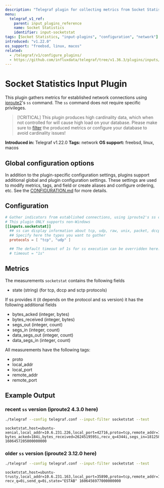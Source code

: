 ```yaml
---
description: "Telegraf plugin for collecting metrics from Socket Statistics"
menu:
  telegraf_v1_ref:
    parent: input_plugins_reference
    name: Socket Statistics
    identifier: input-socketstat
tags: [Socket Statistics, "input-plugins", "configuration", "network"]
introduced: "v1.22.0"
os_support: "freebsd, linux, macos"
related:
  - /telegraf/v1/configure_plugins/
  - https://github.com/influxdata/telegraf/tree/v1.36.3/plugins/inputs/socketstat/README.md, Socket Statistics Plugin Source
---
```


# Socket Statistics Input Plugin

This plugin gathers metrics for established network connections using
[iproute2](https://github.com/iproute2/iproute2)'s `ss` command. The `ss` command does not require specific
privileges.

> [!CRITICAL]
> This plugin produces high cardinality data, which when not controlled for will
> cause high load on your database. Please make sure to [filter](/telegraf/v1/configuration/#metric-filtering) the
> produced metrics or configure your database to avoid cardinality issues!

**Introduced in:** Telegraf v1.22.0
**Tags:** network
**OS support:** freebsd, linux, macos

[iproute]: https://github.com/iproute2/iproute2
[filtering]: /docs/CONFIGURATION.md#metric-filtering

## Global configuration options <!-- @/docs/includes/plugin_config.md -->

In addition to the plugin-specific configuration settings, plugins support
additional global and plugin configuration settings. These settings are used to
modify metrics, tags, and field or create aliases and configure ordering, etc.
See the [CONFIGURATION.md](/telegraf/v1/configuration/#plugins) for more details.

[CONFIGURATION.md]: ../../../docs/CONFIGURATION.md#plugins

## Configuration

```toml @sample.conf
# Gather indicators from established connections, using iproute2's ss command.
# This plugin ONLY supports non-Windows
[[inputs.socketstat]]
  ## ss can display information about tcp, udp, raw, unix, packet, dccp and sctp sockets
  ## Specify here the types you want to gather
  protocols = [ "tcp", "udp" ]

  ## The default timeout of 1s for ss execution can be overridden here:
  # timeout = "1s"
```

## Metrics

The measurements `socketstat` contains the following fields

- state (string) (for tcp, dccp and sctp protocols)

If ss provides it (it depends on the protocol and ss version) it has the
following additional fields

- bytes_acked (integer, bytes)
- bytes_received (integer, bytes)
- segs_out (integer, count)
- segs_in (integer, count)
- data_segs_out (integer, count)
- data_segs_in (integer, count)

All measurements have the following tags:

- proto
- local_addr
- local_port
- remote_addr
- remote_port

## Example Output

### recent `ss` version (iproute2 4.3.0 here)

```sh
./telegraf --config telegraf.conf --input-filter socketstat --test
```

```text
socketstat,host=ubuntu-xenial,local_addr=10.6.231.226,local_port=42716,proto=tcp,remote_addr=192.168.2.21,remote_port=80 bytes_acked=184i,bytes_received=2624519595i,recv_q=4344i,segs_in=1812580i,segs_out=661642i,send_q=0i,state="ESTAB" 1606457205000000000
```

### older `ss` version (iproute2 3.12.0 here)

```sh
./telegraf --config telegraf.conf --input-filter socketstat --test
```

```text
socketstat,host=ubuntu-trusty,local_addr=10.6.231.163,local_port=35890,proto=tcp,remote_addr=192.168.2.21,remote_port=80 recv_q=0i,send_q=0i,state="ESTAB" 1606456977000000000
```
